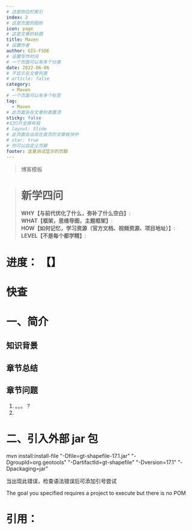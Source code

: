 ```yaml
---
# 这是侧边栏索引
index: 2
# 这是页面的图标
icon: page
# 这是文章的标题
title: Maven
# 设置作者
author: GIS-FSDE
# 设置写作时间
# 一个页面可以有多个分类
date: 2022-06-06
# 不显示在文章列表
# article: false
category:
  - Maven
# 一个页面可以有多个标签
tag:
  - Maven
# 此页面会在文章列表置顶
sticky: false
#幻灯片全屏布局
# layout: Slide
# 此页面会出现在首页的文章板块中
# star: true
# 你可以自定义页脚
footer: 这是测试显示的页脚
---
```


> 博客模板

<!-- more -->

> # 新学四问
>
> **WHY【与前代优化了什么，弥补了什么空白】**:  
> **WHAT【框架，思维导图，主题框架】**:  
> **HOW【如何记忆，学习资源（官方文档、视频资源、项目地址）】**:  
> **LEVEL【不是每个都学精】**:  
<!-- index: 2
icon: markdown
title: template
category:
  - template
tag:
  - template


shortTitle: "template"
description: "template"
author: "template"
isOriginal: true
date: "2022-6-6"
sticky: true
star: 1
article: true
timeline: true
image: ""
banner: ""

breadcrumb: true
breadcrumbIcon: true
headerDepth: 2
comment: true
lastUpdated: true
editLink: true
contributors: true
copyright: true
backToTop: true
copy.disableCopy: true
copy.disableSelection: true
#组件禁用
navbar: false
sidebar: false
breadcrumb: false
pageInfo: false
contributors: false
editLink: false
lastUpdated: false
prev: false
next: false
comment: false
footer: false
backtotop: false
 -->
# 进度： 【】

# 快查

# 一、简介

## 知识背景

## 章节总结

## 章节问题

1. 。。。？
2. 



# 二、引入外部 jar 包

 mvn install:install-file "-Dfile=gt-shapefile-17.1.jar" "-DgroupId=org.geotools" "-DartifactId=gt-shapefile" "-Dversion=17.1" "-Dpackaging=jar"

当出现此错误，检查语法错误后可添加引号尝试

The goal you specified requires a project to execute but there is no POM





# 引用：



